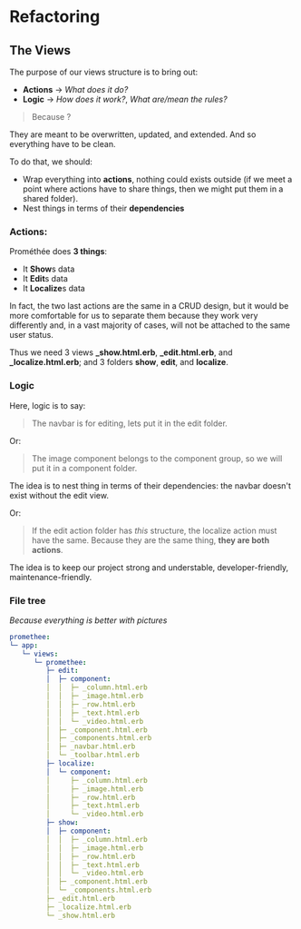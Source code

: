 # Refactoring

## The Views

The purpose of our views structure is to bring out:
- **Actions** → *What does it do?*
- **Logic** → *How does it work?*, *What are/mean the rules?*

> Because ?

They are meant to be overwritten, updated, and extended. And so everything have to be clean.

To do that, we should:
- Wrap everything into **actions**, nothing could exists outside (if we meet a point where actions have to share things, then we might put them in a shared folder).
- Nest things in terms of their **dependencies**

### Actions:

Prométhée does **3 things**:
- It **Show**s data
- It **Edit**s data
- It **Localize**s data

In fact, the two last actions are the same in a CRUD design, but it would be more comfortable for us to separate them because they work very differently and, in a vast majority of cases, will not be attached to the same user status.

Thus we need 3 views **_show.html.erb**, **_edit.html.erb**, and **_localize.html.erb**; and 3 folders **show**, **edit**, and **localize**.

### Logic

Here, logic is to say:
> The navbar is for editing, lets put it in the edit folder.

Or:
> The image component belongs to the component group, so we will put it in a component folder.

The idea is to nest thing in terms of their dependencies: the navbar doesn't exist without the edit view.

Or:
> If the edit action folder has *this* structure, the localize action must have the same. Because they are the same thing, **they are both actions**.

The idea is to keep our project strong and understable, developer-friendly, maintenance-friendly.

### File tree
*Because everything is better with pictures*

```yaml
promethee:
└─ app:
   └─ views:
      └─ promethee:
         ├─ edit:
         │  ├─ component:
         │  │  ├─ _column.html.erb
         │  │  ├─ _image.html.erb
         │  │  ├─ _row.html.erb
         │  │  ├─ _text.html.erb
         │  │  └─ _video.html.erb
         │  ├─ _component.html.erb
         │  ├─ _components.html.erb
         │  ├─ _navbar.html.erb
         │  └─ _toolbar.html.erb
         ├─ localize:
         │  └─ component:
         │     ├─ _column.html.erb
         │     ├─ _image.html.erb
         │     ├─ _row.html.erb
         │     ├─ _text.html.erb
         │     └─ _video.html.erb
         ├─ show:
         │  ├─ component:
         │  │  ├─ _column.html.erb
         │  │  ├─ _image.html.erb
         │  │  ├─ _row.html.erb
         │  │  ├─ _text.html.erb
         │  │  └─ _video.html.erb
         │  ├─ _component.html.erb
         │  └─ _components.html.erb
         ├─ _edit.html.erb
         ├─ _localize.html.erb
         └─ _show.html.erb
```

